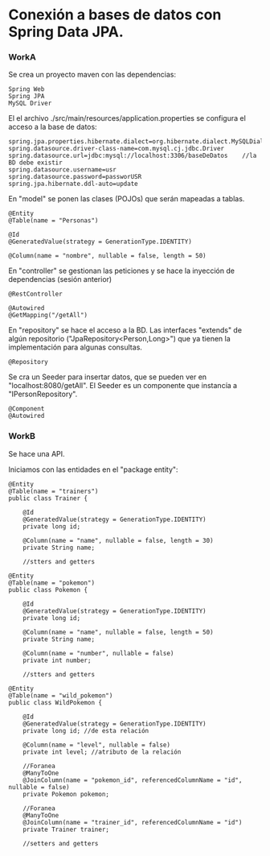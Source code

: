 # Conexión a bases de datos con Spring Data JPA.

### WorkA

Se crea un proyecto maven con las dependencias:
~~~
Spring Web
Spring JPA
MySQL Driver
~~~

El el archivo ./src/main/resources/application.properties se configura el acceso a la base de datos:
~~~
spring.jpa.properties.hibernate.dialect=org.hibernate.dialect.MySQLDialect
spring.datasource.driver-class-name=com.mysql.cj.jdbc.Driver
spring.datasource.url=jdbc:mysql://localhost:3306/baseDeDatos    //la BD debe existir
spring.datasource.username=usr
spring.datasource.password=passworUSR
spring.jpa.hibernate.ddl-auto=update
~~~

En "model" se ponen las clases (POJOs) que serán mapeadas a tablas.
~~~
@Entity
@Table(name = "Personas")

@Id
@GeneratedValue(strategy = GenerationType.IDENTITY)

@Column(name = "nombre", nullable = false, length = 50)
~~~


En "controller" se gestionan las peticiones y se hace la inyección de dependencias (sesión anterior)
~~~
@RestController

@Autowired
@GetMapping("/getAll")
~~~


En "repository" se hace el acceso a la BD. Las interfaces "extends" de algún repositorio ("JpaRepository<Person,Long>") que ya tienen la implementación para algunas consultas.
~~~
@Repository
~~~


Se cra un Seeder para insertar datos, que se pueden ver en "localhost:8080/getAll". El Seeder es un componente que instancía a "IPersonRepository".
~~~
@Component
@Autowired
~~~


### WorkB

Se hace una API.

Iniciamos con las entidades en el "package entity":
~~~
@Entity
@Table(name = "trainers")
public class Trainer {

    @Id
    @GeneratedValue(strategy = GenerationType.IDENTITY)
    private long id;

    @Column(name = "name", nullable = false, length = 30)
    private String name;

    //stters and getters
~~~

~~~
@Entity
@Table(name = "pokemon")
public class Pokemon {

    @Id
    @GeneratedValue(strategy = GenerationType.IDENTITY)
    private long id;

    @Column(name = "name", nullable = false, length = 50)
    private String name;

    @Column(name = "number", nullable = false)
    private int number;

    //stters and getters
~~~

~~~
@Entity
@Table(name = "wild_pokemon")
public class WildPokemon {

    @Id
    @GeneratedValue(strategy = GenerationType.IDENTITY)
    private long id; //de esta relación

    @Column(name = "level", nullable = false)
    private int level; //atributo de la relación

    //Foranea
    @ManyToOne
    @JoinColumn(name = "pokemon_id", referencedColumnName = "id", nullable = false)
    private Pokemon pokemon;

    //Foranea
    @ManyToOne
    @JoinColumn(name = "trainer_id", referencedColumnName = "id")
    private Trainer trainer;

    //setters and getters

~~~